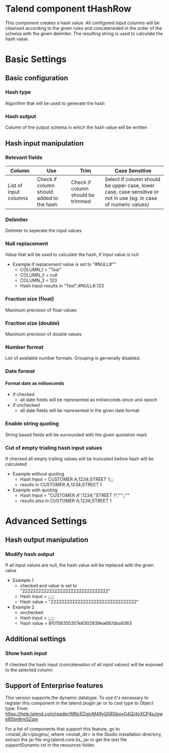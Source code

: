 # Talend component tHashRow
This component creates a hash value. All configured input columns will be cleansed according to the given rules and concateneded in the order of the schema with the given delimiter. The resulting string is used to calculate the hash value. 

# Basic Settings

## Basic configuration 
### Hash type
Algorithm that will be used to generate the hash 

### Hash output
Column of the output schema in which the hash value will be written

## Hash input manipulation

### Relevant fields

|Column|Use|Trim|Case Sensitive|
|------|---|----|--------------|
|List of input columns| Check if column should added to the hash| Check if column should be trimmed| Select if column should be upper case, lower case, case sensitive or not in use (eg. in case of numeric values)

### Delimiter
Delimter to seperate the input values

### Null replacement
Value that will be used to calculate the hash, if input value is null
- Example if replacement value is set to "#NULL#""
    + COLUMN_1 = "Test"
    + COLUMN_2 = null
    + COLUMN_3 = 123
    + Hash Input results in "Test";#NULL#;123 

### Fraction size (float)
Maximum precision of float values

### Fraction size (double)
Maximum precision of double values

### Number format
List of available number formats. Grouping is gernerally disabled. 

### Date format
#### Format date as miliseconds
- if checked
    + all date fields will be represented as miliseconds since unix epoch
- if unchecked
    + all date fields will be represented in the given date format 

### Enable string quoting
String based fields will be surrounded with the given quotation mark

### Cut of empty trialing hash input values
If checked all empty trailing values will be truncated before hash will be calculated
- Example without quoting
    + Hash Input = CUSTOMER A;1234;STREET 1;;;
    + results in CUSTOMER A;1234;STREET 1
- Example with quoting
    + Hash Input = "CUSTOMER A";1234;"STREET 1";"";;""
    + results also in CUSTOMER A;1234;STREET 1

# Advanced Settings

## Hash output manipulation
### Modify hash output
If all input values are null, the hash value will be replaced with the given value 
- Example 1 
    + checked and value is set to "22222222222222222222222222222222"
    + Hash input = ;;;;;
    + Hash value = "22222222222222222222222222222222"
- Example 2
    + unchecked
    + Hash input = ;;;;;
    + Hash value = 8f0158355357e8302939ea687dba9363

## Additional settings
### Show hash input
If checked the hash input (concatenation of all input values) will be exposed to the selected column

## Support of Enterprise features
This version supports the dynamic datatype. To use it's necessary to register this component in the talend plugin jar or to cast type to Object type. 
From https://help.talend.com/reader/MNcEDgjyM49yQ58GboyG4Q/doXCP4sJgwe85tm8ny5Zqw

For a list of components that support this feature, go to <install_dir>/plugins/, where <install_dir> is the Studio installation directory, extract the jar file org.talend.core.tis_<version>.jar to get the text file supportDynamic.txt in the resources folder.


